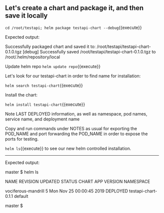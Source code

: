 ## Let's create a chart and package it, and then save it locally


`cd /root/testapi; helm package testapi-chart --debug`{{execute}}

Expected output:

Successfully packaged chart and saved it to: /root/testapi/testapi-chart-0.1.0.tgz
[debug] Successfully saved /root/testapi/testapi-chart-0.1.0.tgz to /root/.helm/repository/local

Update helm repo
`helm update repo`{{execute}}

Let's look for our testapi-chart in order to find name for installation:

`helm search testapi-chart`{{execute}}

Install the chart:

`helm install testapi-chart`{{execute}}

Note LAST DEPLOYED information, as well as namespace, pod names, service name, and deployment name

Copy and run commands under NOTES as usual for exporting the POD_NAME and port forwarding the POD_NAME in order to expose the ports for testing.

`helm ls`{{execute}} to see our new helm controlled installation.

-----

Expected output:

master $ helm ls

NAME                    REVISION        UPDATED                         STATUS          CHART                   APP VERSION     NAMESPACE

vociferous-mandrill     5               Mon Nov 25 00:00:45 2019        DEPLOYED        testapi-chart-0.1.1                     default

master $
